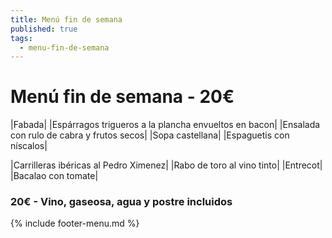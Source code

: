 ```yaml
---
title: Menú fin de semana
published: true
tags:
  - menu-fin-de-semana
---
```


# Menú fin de semana - 20€

|Fabada|
|Espárragos trigueros a la plancha envueltos en bacon|
|Ensalada con rulo de cabra y frutos secos|
|Sopa castellana|
|Espaguetis con níscalos|

|Carrilleras ibéricas al Pedro Ximenez|
|Rabo de toro al vino tinto|
|Entrecot|
|Bacalao con tomate|


### 20€ - Vino, gaseosa, agua y postre incluidos


{% include footer-menu.md %}

